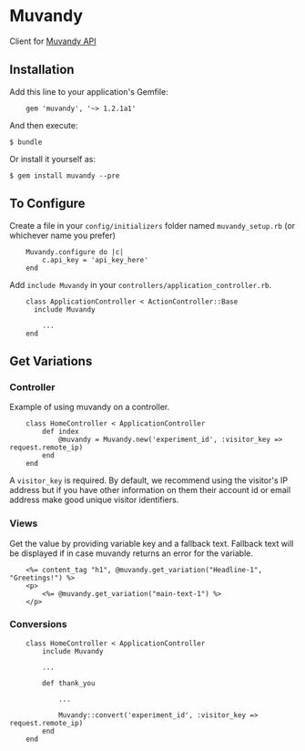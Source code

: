 # Muvandy

Client for [Muvandy API](http://www.muvandy.com)

## Installation

Add this line to your application's Gemfile:

		gem 'muvandy', '~> 1.2.1a1'

And then execute:

    $ bundle

Or install it yourself as:

    $ gem install muvandy --pre

## To Configure

Create a file in your `config/initializers` folder named `muvandy_setup.rb` (or whichever name you prefer)

 		Muvandy.configure do |c|
			c.api_key = 'api_key_here'
		end

Add `include Muvandy` in your `controllers/application_controller.rb`.

		class ApplicationController < ActionController::Base
		  include Muvandy
		
			...
		end


## Get Variations

### Controller

Example of using muvandy on a controller. 

		class HomeController < ApplicationController
			def index
				@muvandy = Muvandy.new('experiment_id', :visitor_key => request.remote_ip)
			end
		end

A `visitor_key` is required. By default, we recommend using the visitor's IP address but if you have other information on them their account id or email address make good unique visitor identifiers.

### Views

Get the value by providing variable key and a fallback text. Fallback text will be displayed if in case muvandy returns an error for the variable.

		<%= content_tag "h1", @muvandy.get_variation("Headline-1", "Greetings!") %>
		<p>
			<%= @muvandy.get_variation("main-text-1") %>
		</p>

### Conversions

		class HomeController < ApplicationController
			include Muvandy
			
			...
			
			def thank_you
			
				...
				
				Muvandy::convert('experiment_id', :visitor_key => request.remote_ip)
			end
		end

